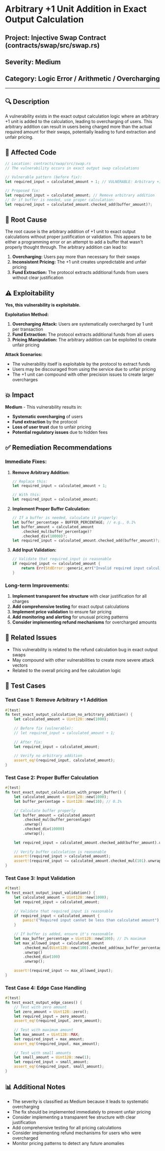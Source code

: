 # Arbitrary +1 Unit Addition in Exact Output Calculation

## Project: Injective Swap Contract (contracts/swap/src/swap.rs)

## Severity: Medium

## Category: Logic Error / Arithmetic / Overcharging

---

## 🔍 Description
A vulnerability exists in the exact output calculation logic where an arbitrary +1 unit is added to the calculation, leading to overcharging of users. This arbitrary addition can result in users being charged more than the actual required amount for their swaps, potentially leading to fund extraction and unfair pricing.

## 📜 Affected Code
```rust
// Location: contracts/swap/src/swap.rs
// The vulnerability occurs in exact output swap calculations

// Vulnerable pattern (before fix):
let required_input = calculated_amount + 1; // VULNERABLE: Arbitrary +1 unit addition

// Proposed fix:
let required_input = calculated_amount; // Remove arbitrary addition
// Or if buffer is needed, use proper calculation:
let required_input = calculated_amount.checked_add(buffer_amount)?;
```

## 🧠 Root Cause
The root cause is the arbitrary addition of +1 unit to exact output calculations without proper justification or validation. This appears to be either a programming error or an attempt to add a buffer that wasn't properly thought through. The arbitrary addition can lead to:

1. **Overcharging:** Users pay more than necessary for their swaps
2. **Inconsistent Pricing:** The +1 unit creates unpredictable and unfair pricing
3. **Fund Extraction:** The protocol extracts additional funds from users without clear justification

## ⚠️ Exploitability
**Yes, this vulnerability is exploitable.**

**Exploitation Method:**
1. **Overcharging Attack:** Users are systematically overcharged by 1 unit per transaction
2. **Fund Extraction:** The protocol extracts additional funds from all users
3. **Pricing Manipulation:** The arbitrary addition can be exploited to create unfair pricing

**Attack Scenarios:**
- The vulnerability itself is exploitable by the protocol to extract funds
- Users may be discouraged from using the service due to unfair pricing
- The +1 unit can compound with other precision issues to create larger overcharges

## 💥 Impact
**Medium** - This vulnerability results in:
- **Systematic overcharging** of users
- **Fund extraction** by the protocol
- **Loss of user trust** due to unfair pricing
- **Potential regulatory issues** due to hidden fees

## ✅ Remediation Recommendations

### Immediate Fixes:
1. **Remove Arbitrary Addition:**
   ```rust
   // Replace this:
   let required_input = calculated_amount + 1;
   
   // With this:
   let required_input = calculated_amount;
   ```

2. **Implement Proper Buffer Calculation:**
   ```rust
   // If a buffer is needed, calculate it properly:
   let buffer_percentage = BUFFER_PERCENTAGE; // e.g., 0.1%
   let buffer_amount = calculated_amount
       .checked_mul(buffer_percentage)?
       .checked_div(10000)?;
   let required_input = calculated_amount.checked_add(buffer_amount)?;
   ```

3. **Add Input Validation:**
   ```rust
   // Validate that required_input is reasonable
   if required_input <= calculated_amount {
       return Err(StdError::generic_err("Invalid required input calculation"));
   }
   ```

### Long-term Improvements:
1. **Implement transparent fee structure** with clear justification for all charges
2. **Add comprehensive testing** for exact output calculations
3. **Implement price validation** to ensure fair pricing
4. **Add monitoring and alerting** for unusual pricing patterns
5. **Consider implementing refund mechanisms** for overcharged amounts

## 🔁 Related Issues
- This vulnerability is related to the refund calculation bug in exact output swaps
- May compound with other vulnerabilities to create more severe attack vectors
- Related to the overall pricing and fee calculation logic

## 🧪 Test Cases

### Test Case 1: Remove Arbitrary +1 Addition
```rust
#[test]
fn test_exact_output_calculation_no_arbitrary_addition() {
    let calculated_amount = Uint128::new(1000);
    
    // Before fix (vulnerable):
    // let required_input = calculated_amount + 1;
    
    // After fix:
    let required_input = calculated_amount;
    
    // Verify no arbitrary addition
    assert_eq!(required_input, calculated_amount);
}
```

### Test Case 2: Proper Buffer Calculation
```rust
#[test]
fn test_exact_output_calculation_with_proper_buffer() {
    let calculated_amount = Uint128::new(1000);
    let buffer_percentage = Uint128::new(10); // 0.1%
    
    // Calculate buffer properly
    let buffer_amount = calculated_amount
        .checked_mul(buffer_percentage)
        .unwrap()
        .checked_div(10000)
        .unwrap();
    
    let required_input = calculated_amount.checked_add(buffer_amount).unwrap();
    
    // Verify buffer calculation is reasonable
    assert!(required_input > calculated_amount);
    assert!(required_input <= calculated_amount.checked_mul(101).unwrap().checked_div(100).unwrap());
}
```

### Test Case 3: Input Validation
```rust
#[test]
fn test_exact_output_input_validation() {
    let calculated_amount = Uint128::new(1000);
    let required_input = calculated_amount;
    
    // Validate that required_input is reasonable
    if required_input < calculated_amount {
        panic!("Required input cannot be less than calculated amount");
    }
    
    // If buffer is added, ensure it's reasonable
    let max_buffer_percentage = Uint128::new(100); // 1% maximum
    let max_allowed_input = calculated_amount
        .checked_mul(Uint128::new(100).checked_add(max_buffer_percentage).unwrap())
        .unwrap()
        .checked_div(100)
        .unwrap();
    
    assert!(required_input <= max_allowed_input);
}
```

### Test Case 4: Edge Case Handling
```rust
#[test]
fn test_exact_output_edge_cases() {
    // Test with zero amount
    let zero_amount = Uint128::zero();
    let required_input = zero_amount;
    assert_eq!(required_input, zero_amount);
    
    // Test with maximum amount
    let max_amount = Uint128::MAX;
    let required_input = max_amount;
    assert_eq!(required_input, max_amount);
    
    // Test with small amounts
    let small_amount = Uint128::new(1);
    let required_input = small_amount;
    assert_eq!(required_input, small_amount);
}
```

## 📊 Additional Notes
- The severity is classified as Medium because it leads to systematic overcharging
- The fix should be implemented immediately to prevent unfair pricing
- Consider implementing a transparent fee structure with clear justification
- Add comprehensive testing for all pricing calculations
- Consider implementing refund mechanisms for users who were overcharged
- Monitor pricing patterns to detect any future anomalies